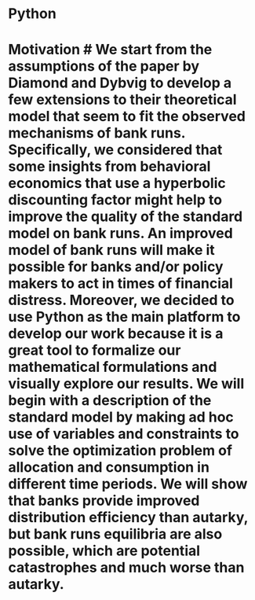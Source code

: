# Python
<H1>Motivation<H/1>
# We start from the assumptions of the paper by Diamond and Dybvig to develop a few extensions to their theoretical model that seem to fit the observed mechanisms of bank runs. Specifically, we considered that some insights from behavioral economics that use a hyperbolic discounting factor might help to improve the quality of the standard model on bank runs. An improved model of bank runs will make it possible for banks and/or policy makers to act in times of financial distress. Moreover, we decided to use Python as the main platform to develop our work because it is a great tool to formalize our mathematical formulations and visually explore our results. 
We will begin with a description of the standard model by making ad hoc use of variables and constraints to solve the optimization problem of allocation and consumption in different time periods. We will show that banks provide improved distribution efficiency than autarky, but bank runs equilibria are also possible, which are potential catastrophes and much worse than autarky.

